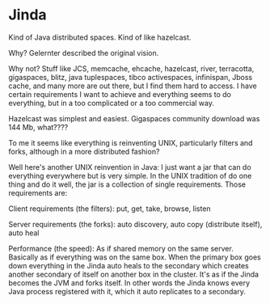 Jinda
=====

Kind of Java distributed spaces. Kind of like hazelcast.

Why? Gelernter described the original vision. 

Why not? Stuff like JCS, memcache, ehcache, hazelcast, river, terracotta, gigaspaces, blitz, java tuplespaces, 
tibco activespaces, infinispan, Jboss cache, and many more are out there, but I find them hard to access. I have
certain requirements I want to achieve and everything seems to do everything, but in a too complicated or a too
commercial way.

Hazelcast was simplest and easiest. Gigaspaces community download was 144 Mb, what????

To me it seems like everything is reinventing UNIX, particularly filters and forks, although in a more 
distributed fashion?

Well here's another UNIX reinvention in Java: I just want a jar that can do everything everywhere but is very simple.
In the UNIX tradition of do one thing and do it well, the jar is a collection of single requirements. Those
requirements are:

Client requirements (the filters): put, get, take, browse, listen

Server requirements (the forks): auto discovery, auto copy (distribute itself), auto heal

Performance (the speed): As if shared memory on the same server. Basically as if everything was on the same box. 
When the primary box goes down everything in the Jinda auto heals to the secondary which creates another secondary
of itself on another box in the cluster. It's as if the Jinda becomes the JVM and forks itself. In other words the
Jinda knows every Java process registered with it, which it auto replicates to a secondary.
